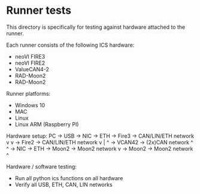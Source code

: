 Runner tests
===

This directory is specifically for testing against hardware attached to the runner.

Each runner consists of the following ICS hardware:
- neoVI FIRE3
- neoVI FIRE2
- ValueCAN4-2
- RAD-Moon2
- RAD-Moon2

Runner platforms:
- Windows 10
- MAC
- Linux
- Linux ARM (Raspberry PI)

Hardware setup:
PC -> USB -> NIC -> ETH -> Fire3 -> CAN/LIN/ETH network v v
          -> Fire2 -> CAN/LIN/ETH network             v | ^
          -> VCAN42 -> (2x)CAN network                ^ ^
          -> NIC -> ETH -> Moon2 -> Moon2 network v
                        -> Moon2 -> Moon2 network ^

Hardware / software testing:
- Run all python ics functions on all hardware
- Verify all USB, ETH, CAN, LIN networks